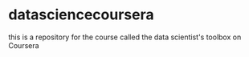 # datasciencecoursera
this is a repository for the course called the data scientist's toolbox on Coursera

